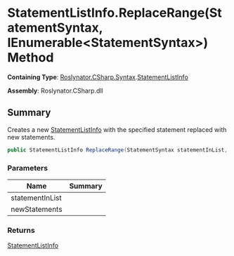 # StatementListInfo\.ReplaceRange\(StatementSyntax, IEnumerable\<StatementSyntax>\) Method

**Containing Type**: [Roslynator.CSharp.Syntax](../../README.md)\.[StatementListInfo](../README.md)

**Assembly**: Roslynator\.CSharp\.dll

## Summary

Creates a new [StatementListInfo](../README.md) with the specified statement replaced with new statements\.

```csharp
public StatementListInfo ReplaceRange(StatementSyntax statementInList, IEnumerable<StatementSyntax> newStatements)
```

### Parameters

| Name | Summary |
| ---- | ------- |
| statementInList | |
| newStatements | |

### Returns

[StatementListInfo](../README.md)

